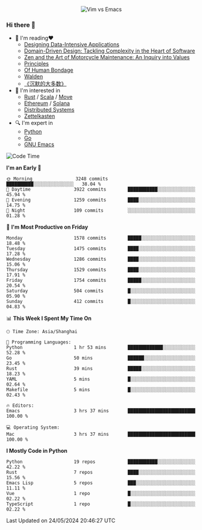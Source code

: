 <p align="center">
    <img src="https://gist.githubusercontent.com/coldnight/e696baffb094e71c96cb302118878eae/raw/40ea5053a6f66cc65f90f437e4173497da225958/banner.gif" alt="Vim vs Emacs" />
</p>

### Hi there 👋

- 📖 I'm reading❤️
    + [Designing Data-Intensive Applications](https://www.oreilly.com/library/view/designing-data-intensive-applications/9781491903063/)
    + [Domain-Driven Design: Tackling Complexity in the Heart of Software](https://www.dddcommunity.org/book/evans_2003/)
    + [Zen and the Art of Motorcycle Maintenance: An Inquiry into Values](https://en.wikipedia.org/wiki/Zen_and_the_Art_of_Motorcycle_Maintenance)
    + [Principles](https://www.principles.com/)
    + [Of Human Bondage](https://en.wikipedia.org/wiki/Of_Human_Bondage)
    + [Walden](https://en.wikipedia.org/wiki/Walden)
    + [《沉默的大多数》](https://en.wikipedia.org/wiki/Silent_majority)
- 🌱 I'm interested in
    + [Rust](https://www.rust-lang.org/) / [Scala](https://www.scala-lang.org/) / [Move](https://github.com/move-language/move/)
    + [Ethereum](https://ethereum.org/en/) / [Solana](https://solana.com/)
	+ [Distributed Systems](https://www.linuxzen.com/notes/topics/20200320174417_%E5%88%86%E5%B8%83%E5%BC%8F/)
	+ [Zettelkasten](https://www.linuxzen.com/notes/notes/20220120080920-slip_box/)
- 🔍 I'm expert in
    + [Python](https://www.python.org/)
    + [Go](https://go.dev/)
    + [GNU Emacs](https://www.gnu.org/software/emacs/)

<!--START_SECTION:waka-->
![Code Time](http://img.shields.io/badge/Code%20Time-2%2C892%20hrs%203%20mins-blue)

**I'm an Early 🐤** 

```text
🌞 Morning                3248 commits        ██████████░░░░░░░░░░░░░░░   38.04 % 
🌆 Daytime                3922 commits        ███████████░░░░░░░░░░░░░░   45.94 % 
🌃 Evening                1259 commits        ████░░░░░░░░░░░░░░░░░░░░░   14.75 % 
🌙 Night                  109 commits         ░░░░░░░░░░░░░░░░░░░░░░░░░   01.28 % 
```
📅 **I'm Most Productive on Friday** 

```text
Monday                   1578 commits        █████░░░░░░░░░░░░░░░░░░░░   18.48 % 
Tuesday                  1475 commits        ████░░░░░░░░░░░░░░░░░░░░░   17.28 % 
Wednesday                1286 commits        ████░░░░░░░░░░░░░░░░░░░░░   15.06 % 
Thursday                 1529 commits        ████░░░░░░░░░░░░░░░░░░░░░   17.91 % 
Friday                   1754 commits        █████░░░░░░░░░░░░░░░░░░░░   20.54 % 
Saturday                 504 commits         █░░░░░░░░░░░░░░░░░░░░░░░░   05.90 % 
Sunday                   412 commits         █░░░░░░░░░░░░░░░░░░░░░░░░   04.83 % 
```


📊 **This Week I Spent My Time On** 

```text
🕑︎ Time Zone: Asia/Shanghai

💬 Programming Languages: 
Python                   1 hr 53 mins        █████████████░░░░░░░░░░░░   52.28 % 
Go                       50 mins             ██████░░░░░░░░░░░░░░░░░░░   23.45 % 
Rust                     39 mins             █████░░░░░░░░░░░░░░░░░░░░   18.23 % 
YAML                     5 mins              █░░░░░░░░░░░░░░░░░░░░░░░░   02.64 % 
Makefile                 5 mins              █░░░░░░░░░░░░░░░░░░░░░░░░   02.43 % 

🔥 Editors: 
Emacs                    3 hrs 37 mins       █████████████████████████   100.00 % 

💻 Operating System: 
Mac                      3 hrs 37 mins       █████████████████████████   100.00 % 
```

**I Mostly Code in Python** 

```text
Python                   19 repos            ███████████░░░░░░░░░░░░░░   42.22 % 
Rust                     7 repos             ████░░░░░░░░░░░░░░░░░░░░░   15.56 % 
Emacs Lisp               5 repos             ███░░░░░░░░░░░░░░░░░░░░░░   11.11 % 
Vue                      1 repo              █░░░░░░░░░░░░░░░░░░░░░░░░   02.22 % 
TypeScript               1 repo              █░░░░░░░░░░░░░░░░░░░░░░░░   02.22 % 
```




 Last Updated on 24/05/2024 20:46:27 UTC
<!--END_SECTION:waka-->
